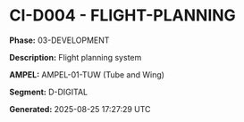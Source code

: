 # CI-D004 - FLIGHT-PLANNING

**Phase:** 03-DEVELOPMENT

**Description:** Flight planning system

**AMPEL:** AMPEL-01-TUW (Tube and Wing)

**Segment:** D-DIGITAL

**Generated:** 2025-08-25 17:27:29 UTC
